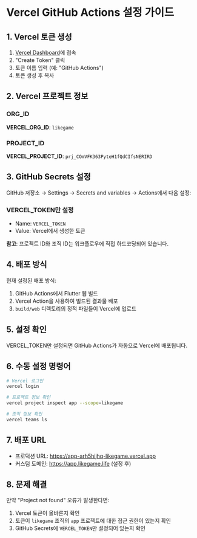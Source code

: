 # Vercel GitHub Actions 설정 가이드

## 1. Vercel 토큰 생성

1. [Vercel Dashboard](https://vercel.com/account/tokens)에 접속
2. "Create Token" 클릭
3. 토큰 이름 입력 (예: "GitHub Actions")
4. 토큰 생성 후 복사

## 2. Vercel 프로젝트 정보

### ORG_ID
**VERCEL_ORG_ID**: `likegame`

### PROJECT_ID
**VERCEL_PROJECT_ID**: `prj_COmVFK363PyteH1fQdCIfsNERIRD`

## 3. GitHub Secrets 설정

GitHub 저장소 → Settings → Secrets and variables → Actions에서 다음 설정:

### VERCEL_TOKEN만 설정
- Name: `VERCEL_TOKEN`
- Value: Vercel에서 생성한 토큰

**참고**: 프로젝트 ID와 조직 ID는 워크플로우에 직접 하드코딩되어 있습니다.

## 4. 배포 방식

현재 설정된 배포 방식:
1. GitHub Actions에서 Flutter 웹 빌드
2. Vercel Action을 사용하여 빌드된 결과물 배포
3. `build/web` 디렉토리의 정적 파일들이 Vercel에 업로드

## 5. 설정 확인

VERCEL_TOKEN만 설정되면 GitHub Actions가 자동으로 Vercel에 배포됩니다.

## 6. 수동 설정 명령어

```bash
# Vercel 로그인
vercel login

# 프로젝트 정보 확인
vercel project inspect app --scope=likegame

# 조직 정보 확인
vercel teams ls
```

## 7. 배포 URL

- 프로덕션 URL: https://app-arh5hijhq-likegame.vercel.app
- 커스텀 도메인: https://app.likegame.life (설정 후)

## 8. 문제 해결

만약 "Project not found" 오류가 발생한다면:
1. Vercel 토큰이 올바른지 확인
2. 토큰이 `likegame` 조직의 `app` 프로젝트에 대한 접근 권한이 있는지 확인
3. GitHub Secrets에 `VERCEL_TOKEN`만 설정되어 있는지 확인
